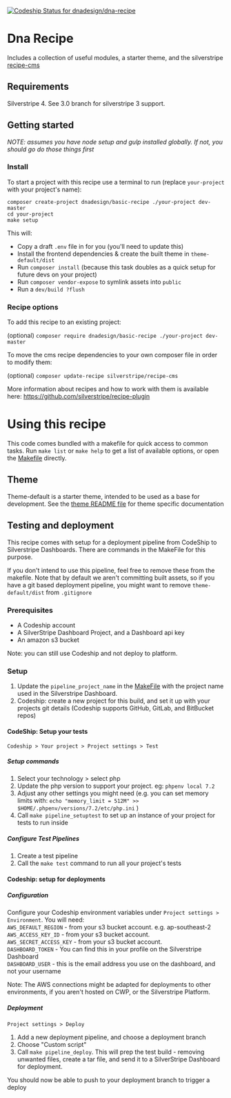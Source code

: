[ ![Codeship Status for dnadesign/dna-recipe](https://app.codeship.com/projects/abf14460-c604-0136-1ad5-227471ba4a25/status)](https://app.codeship.com/projects/314469)

# Dna Recipe

Includes a collection of useful modules, a starter theme, and the silverstripe [recipe-cms](https://github.com/silverstripe/recipe-cms)

## Requirements
Silverstripe 4. See 3.0 branch for silverstripe 3 support.

## Getting started
_NOTE: assumes you have node setup and gulp installed globally. If not, you should go do those things first_

### Install
To start a project with this recipe use a terminal to run (replace `your-project` with your project's name):

`composer create-project dnadesign/basic-recipe ./your-project dev-master`  
`cd your-project`   
`make setup`  
    
This will: 
* Copy a draft `.env` file in for you (you'll need to update this)
* Install the frontend dependencies & create the built theme in `theme-default/dist`
* Run `composer install` (because this task doubles as a quick setup for future devs on your project)
* Run `composer vendor-expose` to symlink assets into `public`
* Run a `dev/build ?flush`

### Recipe options

To add this recipe to an existing project:

(optional) `composer require dnadesign/basic-recipe ./your-project dev-master`

To move the cms recipe dependencies to your own composer file in order to modify them:

(optional) `composer update-recipe silverstripe/recipe-cms`

More information about recipes and how to work with them is available here: https://github.com/silverstripe/recipe-plugin

# Using this recipe 

This code comes bundled with a makefile for quick access to common tasks. Run `make list` or `make help` to get a list of available options, or open the [Makefile](Makefile) directly.

## Theme
Theme-default is a starter theme, intended to be used as a base for development. See the [theme README file](theme-default/README.md) for theme specific documentation

## Testing and deployment

This recipe comes with setup for a deployment pipeline from CodeShip to Silverstripe Dashboards. There are commands in the MakeFile for this purpose. 

If you don't intend to use this pipeline, feel free to remove these from the makefile.  Note that by default we aren't committing built assets, so if you have a git based deployment pipeline, you might want to remove `theme-default/dist` from `.gitignore`


### Prerequisites
* A Codeship account
* A SilverStripe Dashboard Project, and a Dashboard api key
* An amazon s3 bucket 

Note: you can still use Codeship and not deploy to platform. 

### Setup

1. Update the `pipeline_project_name` in the [MakeFile](Makefile) with the project name used in the Silverstripe Dashboard. 
2. Codeship: create a new project for this build, and set it up with your projects git details (Codeship supports GitHub, GitLab, and BitBucket repos)

#### CodeShip: Setup your tests

`Codeship > Your project > Project settings > Test`

#####  Setup commands
1. Select your technology > select php
2. Update the php version to support your project. eg: `phpenv local 7.2`
3. Adjust any other settings you might need (e.g. you can set memory limits with: `echo "memory_limit = 512M" >> $HOME/.phpenv/versions/7.2/etc/php.ini` )
4. Call `make pipeline_setuptest` to set up an instance of your project for tests to run inside

##### Configure Test Pipelines
1. Create a test pipeline
2. Call the `make test` command to run all your project's tests

#### Codeship: setup for deployments

##### Configuration
Configure your Codeship environment variables under `Project settings > Environment`. You will need:   
  `AWS_DEFAULT_REGION` - from your s3 bucket account. e.g. ap-southeast-2  
  `AWS_ACCESS_KEY_ID`  - from your s3 bucket account.  
  `AWS_SECRET_ACCESS_KEY`  - from your s3 bucket account.  
  `DASHBOARD_TOKEN` - You can find this in your profile on the Silverstripe Dashboard  
  `DASHBOARD_USER` - this is the email address you use on the dashboard, and not your username  

Note: The AWS connections might be adapted for deployments to other environments, if you aren't hosted on CWP, or the Silverstripe Platform.   

##### Deployment
`Project settings > Deploy`

1. Add a new deployment pipeline, and choose a deployment branch
2. Choose "Custom script" 
3. Call `make pipeline_deploy`. This will prep the test build - removing unwanted files, create a tar file, and send it to a SilverStripe Dashboard for deployment. 

You should now be able to push to your deployment branch to trigger a deploy

